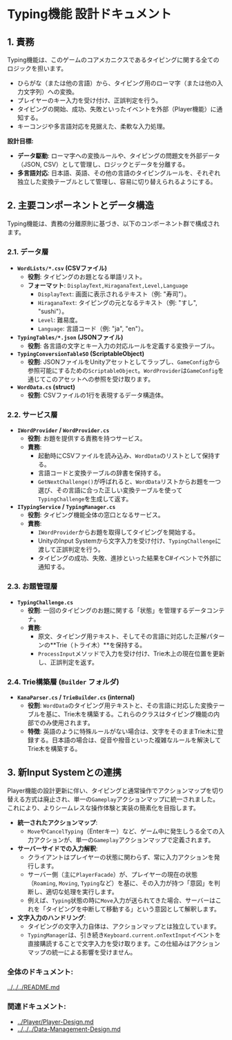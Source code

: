 # **Typing機能 設計ドキュメント**

## **1. 責務**

Typing機能は、このゲームのコアメカニクスであるタイピングに関する全てのロジックを担います。

*   ひらがな（または他の言語）から、タイピング用のローマ字（または他の入力文字列）への変換。
*   プレイヤーのキー入力を受け付け、正誤判定を行う。
*   タイピングの開始、成功、失敗といったイベントを外部（Player機能）に通知する。
*   キーコンジや多言語対応を見据えた、柔軟な入力処理。

**設計目標:**

*   **データ駆動**: ローマ字への変換ルールや、タイピングの問題文を外部データ（JSON, CSV）として管理し、ロジックとデータを分離する。
*   **多言語対応**: 日本語、英語、その他の言語のタイピングルールを、それぞれ独立した変換テーブルとして管理し、容易に切り替えられるようにする。

## **2. 主要コンポーネントとデータ構造**

Typing機能は、責務の分離原則に基づき、以下のコンポーネント群で構成されます。

### **2.1. データ層**

*   **`WordLists/*.csv` (CSVファイル)**
    *   **役割**: タイピングのお題となる単語リスト。
    *   **フォーマット**: `DisplayText,HiraganaText,Level,Language`
        *   `DisplayText`: 画面に表示されるテキスト（例: "寿司"）。
        *   `HiraganaText`: タイピングの元となるテキスト（例: "すし", "sushi"）。
        *   `Level`: 難易度。
        *   `Language`: 言語コード（例: "ja", "en"）。
*   **`TypingTables/*.json` (JSONファイル)**
    *   **役割**: 各言語の文字とキー入力の対応ルールを定義する変換テーブル。
*   **`TypingConversionTableSO` (ScriptableObject)**
    *   **役割**: JSONファイルをUnityアセットとしてラップし、`GameConfig`から参照可能にするための`ScriptableObject`。`WordProvider`は`GameConfig`を通じてこのアセットへの参照を受け取ります。
*   **`WordData.cs` (struct)**
    *   **役割**: CSVファイルの1行を表現するデータ構造体。

### **2.2. サービス層**

*   **`IWordProvider` / `WordProvider.cs`**
    *   **役割**: お題を提供する責務を持つサービス。
    *   **責務**:
        *   起動時にCSVファイルを読み込み、`WordData`のリストとして保持する。
        *   言語コードと変換テーブルの辞書を保持する。
        *   `GetNextChallenge()`が呼ばれると、`WordData`リストからお題を一つ選び、その言語に合った正しい変換テーブルを使って`TypingChallenge`を生成して返す。
*   **`ITypingService` / `TypingManager.cs`**
    *   **役割**: タイピング機能全体の窓口となるサービス。
    *   **責務**:
        *   `IWordProvider`からお題を取得してタイピングを開始する。
        *   UnityのInput Systemから文字入力を受け付け、`TypingChallenge`に渡して正誤判定を行う。
        *   タイピングの成功、失敗、進捗といった結果をC#イベントで外部に通知する。

### **2.3. お題管理層**

*   **`TypingChallenge.cs`**
    *   **役割**: 一回のタイピングのお題に関する「状態」を管理するデータコンテナ。
    *   **責務**:
        *   原文、タイピング用テキスト、そしてその言語に対応した正解パターンの**Trie（トライ木）**を保持する。
        *   `ProcessInput`メソッドで入力を受け付け、Trie木上の現在位置を更新し、正誤判定を返す。

### **2.4. Trie構築層 (`Builder` フォルダ)**

*   **`KanaParser.cs` / `TrieBuilder.cs` (internal)**
    *   **役割**: `WordData`のタイピング用テキストと、その言語に対応した変換テーブルを基に、Trie木を構築する。これらのクラスはタイピング機能の内部でのみ使用されます。
    *   **特徴**: 英語のように特殊ルールがない場合は、文字をそのままTrie木に登録する。日本語の場合は、促音や撥音といった複雑なルールを解決してTrie木を構築する。

## **3. 新Input Systemとの連携**

Player機能の設計更新に伴い、タイピングと通常操作でアクションマップを切り替える方式は廃止され、単一の`Gameplay`アクションマップに統一されました。これにより、よりシームレスな操作体験と実装の簡素化を目指します。

*   **統一されたアクションマップ**:
    *   `Move`や`CancelTyping`（Enterキー）など、ゲーム中に発生しうる全ての入力アクションが、単一の`Gameplay`アクションマップで定義されます。
*   **サーバーサイドでの入力解釈**:
    *   クライアントはプレイヤーの状態に関わらず、常に入力アクションを発行します。
    *   サーバー側（主に`PlayerFacade`）が、プレイヤーの現在の状態（`Roaming`, `Moving`, `Typing`など）を基に、その入力が持つ「意図」を判断し、適切な処理を実行します。
    *   例えば、`Typing`状態の時に`Move`入力が送られてきた場合、サーバーはこれを「タイピングを中断して移動する」という意図として解釈します。
*   **文字入力のハンドリング**:
    *   タイピングの文字入力自体は、アクションマップとは独立しています。
    *   `TypingManager`は、引き続き`Keyboard.current.onTextInput`イベントを直接購読することで文字入力を受け取ります。この仕組みはアクションマップの統一による影響を受けません。

### **全体のドキュメント:**
[../../../README.md](../../../README.md)
### **関連ドキュメント:**
*   [../Player/Player-Design.md](../Player/Player-Design.md)
*   [../../../Data-Management-Design.md](../../../Data-Management-Design.md)
